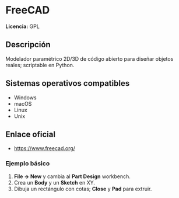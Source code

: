 # FreeCAD

**Licencia:** GPL

## Descripción
Modelador paramétrico 2D/3D de código abierto para diseñar objetos reales; scriptable en Python.

## Sistemas operativos compatibles
- Windows
- macOS
- Linux
- Unix

## Enlace oficial
- https://www.freecad.org/

### Ejemplo básico
1. **File → New** y cambia al **Part Design** workbench.
2. Crea un **Body** y un **Sketch** en XY.
3. Dibuja un rectángulo con cotas; **Close** y **Pad** para extruir.

